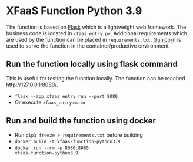 # XFaaS Function Python 3.9

The function is based on [Flask](https://flask.palletsprojects.com/en/2.2.x/) which is a lightweight web framework.
The business code is located in <code>xfaas_entry.py</code>. Additional requirements which are used by the function can be placed in <code>requirements.txt</code>.
[Gunicorn](https://gunicorn.org) is used to serve the function in the container/productive environment.

## Run the function locally using flask command

This is useful for testing the function locally. The function can be reached http://127.0.0.1:8080/.

- <code>flask --app xfaas_entry run --port 8080</code>
- Or execute <code>xfaas_entry:main</code>

## Run and build the function using docker

- Run <code>pip3 freeze > requirements.txt</code> before building
- <code>docker build -t xfaas-function-python3.9 .</code>
- <code>docker run --rm -p 8080:8080 xfaas-function-python3.9</code>


